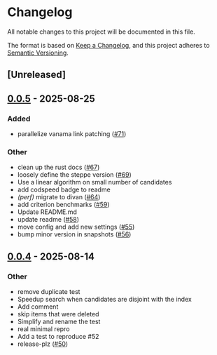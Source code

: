 # Changelog

All notable changes to this project will be documented in this file.

The format is based on [Keep a Changelog](https://keepachangelog.com/en/1.0.0/),
and this project adheres to [Semantic Versioning](https://semver.org/spec/v2.0.0.html).

## [Unreleased]

## [0.0.5](https://github.com/nnethercott/hannoy/compare/v0.0.4...v0.0.5) - 2025-08-25

### Added

- parallelize vanama link patching ([#71](https://github.com/nnethercott/hannoy/pull/71))

### Other

- clean up the rust docs  ([#67](https://github.com/nnethercott/hannoy/pull/67))
- loosely define the steppe version ([#69](https://github.com/nnethercott/hannoy/pull/69))
- Use a linear algorithm on small number of candidates
- add codspeed badge to readme
- *(perf)* migrate to divan ([#64](https://github.com/nnethercott/hannoy/pull/64))
- add criterion benchmarks ([#59](https://github.com/nnethercott/hannoy/pull/59))
- Update README.md
- update readme ([#58](https://github.com/nnethercott/hannoy/pull/58))
- move config and add new settings ([#55](https://github.com/nnethercott/hannoy/pull/55))
- bump minor version in snapshots ([#56](https://github.com/nnethercott/hannoy/pull/56))

## [0.0.4](https://github.com/nnethercott/hannoy/compare/v0.0.3...v0.0.4) - 2025-08-14

### Other

- remove duplicate test
- Speedup search when candidates are disjoint with the index
- Add comment
- skip items that were deleted
- Simplify and rename the test
- real minimal repro
- Add a test to reproduce #52
- release-plz ([#50](https://github.com/nnethercott/hannoy/pull/50))
